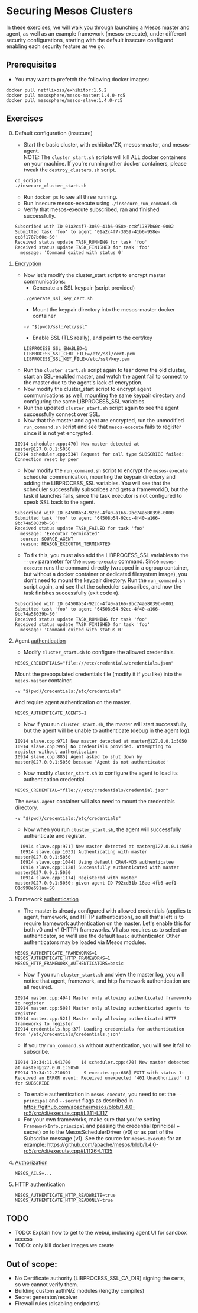 # Securing Mesos Clusters

In these exercises, we will walk you through launching a Mesos master and agent, as well as an example framework (mesos-execute), under different security configurations, starting with the default insecure config and enabling each security feature as we go.

## Prerequisites

- You may want to prefetch the following docker images:
```
docker pull netflixoss/exhibitor:1.5.2
docker pull mesosphere/mesos-master:1.4.0-rc5
docker pull mesosphere/mesos-slave:1.4.0-rc5
```

## Exercises

0. Default configuration (insecure)

   - Start the basic cluster, with exhibitor/ZK, mesos-master, and mesos-agent.  
   NOTE: The `cluster_start.sh` scripts will kill ALL docker containers on your machine. If you're running other docker containers, please tweak the `destroy_clusters.sh` script.
   ```
   cd scripts
   ./insecure_cluster_start.sh
   ```
   - Run `docker ps` to see all three running.
   - Run insecure mesos-execute using `./insecure_run_command.sh`
   - Verify that mesos-execute subscribed, ran and finished successfully.
   ```
   Subscribed with ID 01a2c4f7-3059-41b6-958e-cc8f1787b60c-0002
   Submitted task 'foo' to agent '01a2c4f7-3059-41b6-958e-cc8f1787b60c-S0'
   Received status update TASK_RUNNING for task 'foo'
   Received status update TASK_FINISHED for task 'foo'
     message: 'Command exited with status 0'
   ```

1. [Encryption](https://mesos.apache.org/documentation/latest/ssl/)

   - Now let's modify the cluster_start script to encrypt master communications:
     - Generate an SSL keypair (script provided)
     ```
     ./generate_ssl_key_cert.sh
     ```
     - Mount the keypair directory into the mesos-master docker container
     ```
     -v "$(pwd)/ssl:/etc/ssl"
     ```
     - Enable SSL (TLS really), and point to the cert/key
     ```
     LIBPROCESS_SSL_ENABLED=1
     LIBPROCESS_SSL_CERT_FILE=/etc/ssl/cert.pem
     LIBPROCESS_SSL_KEY_FILE=/etc/ssl/key.pem
     ```
   - Run the `cluster_start.sh` script again to tear down the old cluster, start an SSL-enabled master, and watch the agent fail to connect to the master due to the agent's lack of encryption.
   - Now modify the cluster_start script to encrypt agent communications as well, mounting the same keypair directory and configuring the same LIBPROCESS_SSL variables.
   - Run the updated `cluster_start.sh` script again to see the agent successfully connect over SSL.
   - Now that the master and agent are encrypted, run the unmodified `run_command.sh` script and see that `mesos-execute` fails to register since it is not yet encrypted.
   ```
   I0914 scheduler.cpp:470] New master detected at master@127.0.0.1:5050
   E0914 scheduler.cpp:534] Request for call type SUBSCRIBE failed: Connection reset by peer
   ```
   - Now modify the `run_command.sh` script to encrypt the `mesos-execute` scheduler communication, mounting the keypair directory and adding the LIBPROCESS_SSL variables.
   You will see that the scheduler successfully subscribes and gets a frameworkID, but the task it launches fails, since the task executor is not configured to speak SSL back to the agent.
   ```
   Subscribed with ID 64508b54-92cc-4f40-a166-9bc74a58039b-0000
   Submitted task 'foo' to agent '64508b54-92cc-4f40-a166-9bc74a58039b-S0'
   Received status update TASK_FAILED for task 'foo'
     message: 'Executor terminated'
     source: SOURCE_AGENT
     reason: REASON_EXECUTOR_TERMINATED
   ```

   - To fix this, you must also add the LIBPROCESS_SSL variables to the `--env` parameter for the `mesos-execute` command. 
   Since `mesos-execute` runs the command directly (wrapped in a cgroup container, but without a docker container or dedicated filesystem image), you don't need to mount the keypair directory.
   Run the `run_command.sh` script again, and see that the scheduler subscribes, and now the task finishes successfully (exit code `0`).
   ```
   Subscribed with ID 64508b54-92cc-4f40-a166-9bc74a58039b-0001
   Submitted task 'foo' to agent '64508b54-92cc-4f40-a166-9bc74a58039b-S0'
   Received status update TASK_RUNNING for task 'foo'
   Received status update TASK_FINISHED for task 'foo'
     message: 'Command exited with status 0'
   ```

1. Agent [authentication](https://mesos.apache.org/documentation/latest/authentication/)

   - Modify `cluster_start.sh` to configure the allowed credentials.
   ```
   MESOS_CREDENTIALS="file:///etc/credentials/credentials.json"
   ```
   Mount the prepopulated credentials file (modify it if you like) into the `mesos-master` container.
   ```
   -v "$(pwd)/credentials:/etc/credentials"
   ```
   And require agent authentication on the master.
   ```
   MESOS_AUTHENTICATE_AGENTS=1
   ```
   - Now if you run `cluster_start.sh`, the master will start successfully, but the agent will be unable to authenticate (debug in the agent log).
   ```
   I0914 slave.cpp:971] New master detected at master@127.0.0.1:5050
   I0914 slave.cpp:995] No credentials provided. Attempting to register without authentication
   I0914 slave.cpp:885] Agent asked to shut down by master@127.0.0.1:5050 because 'Agent is not authenticated'
   ```
   - Now modify `cluster_start.sh` to configure the agent to load its authentication credential.
   ```
   MESOS_CREDENTIAL="file:///etc/credentials/credential.json"
   ```
   The `mesos-agent` container will also need to mount the credentials directory.
   ```
   -v "$(pwd)/credentials:/etc/credentials"
   ```
   - Now when you run `cluster_start.sh`, the agent will successfully authenticate and register.
   ```
	 I0914 slave.cpp:971] New master detected at master@127.0.0.1:5050
	 I0914 slave.cpp:1033] Authenticating with master master@127.0.0.1:5050
	 I0914 slave.cpp:1044] Using default CRAM-MD5 authenticatee
	 I0914 slave.cpp:1128] Successfully authenticated with master master@127.0.0.1:5050
	 I0914 slave.cpp:1174] Registered with master master@127.0.0.1:5050; given agent ID 792cd31b-18ee-4fb6-aef1-01d998e691aa-S0
   ```

1. Framework [authentication](https://mesos.apache.org/documentation/latest/authentication/)
   - The master is already configured with allowed credentials (applies to agent, framework, and HTTP authentication), so all that's left is to require framework authentication on the master. Let's enable this for both v0 and v1 (HTTP) frameworks. V1 also requires us to select an authenticator, so we'll use the default `basic` authenticator. Other authenticators may be loaded via Mesos modules.
   ```
   MESOS_AUTHENTICATE_FRAMEWORKS=1
   MESOS_AUTHENTICATE_HTTP_FRAMEWORKS=1
   MESOS_HTTP_FRAMEWORK_AUTHENTICATORS=basic
   ```
   - Now if you run `cluster_start.sh` and view the master log, you will notice that agent, framework, and http framework authentication are all required.
   ```
   I0914 master.cpp:494] Master only allowing authenticated frameworks to register
   I0914 master.cpp:508] Master only allowing authenticated agents to register
   I0914 master.cpp:521] Master only allowing authenticated HTTP frameworks to register
   I0914 credentials.hpp:37] Loading credentials for authentication from '/etc/credentials/credentials.json'
   ```
   - If you try `run_command.sh` without authentication, you will see it fail to subscribe.
   ```
   I0914 19:34:11.941700    14 scheduler.cpp:470] New master detected at master@127.0.0.1:5050
   E0914 19:34:12.210691     9 execute.cpp:666] EXIT with status 1: Received an ERROR event: Received unexpected '401 Unauthorized' () for SUBSCRIBE
   ```
   - To enable authentication in `mesos-execute`, you need to set the `--principal` and `--secret` flags as described in https://github.com/apache/mesos/blob/1.4.0-rc5/src/cli/execute.cpp#L311-L317
   - For your own frameworks, make sure that you're setting `FrameworkInfo.principal` and passing the credential (principal + secret) on to the MesosSchedulerDriver (v0) or as part of the Subscribe message (v1). See the source for `mesos-execute` for an example: https://github.com/apache/mesos/blob/1.4.0-rc5/src/cli/execute.cpp#L1126-L1135


1. [Authorization](https://mesos.apache.org/documentation/latest/authorization/)

   ```
   MESOS_ACLS=...
   ```

1. HTTP authentication

   ```
   MESOS_AUTHENTICATE_HTTP_READWRITE=true
   MESOS_AUTHENTICATE_HTTP_READONLY=true
   ```

## TODO
- TODO: Explain how to get to the webui, including agent UI for sandbox access
- TODO: only kill docker images we create

## Out of scope:
- No Certificate authority (LIBPROCESS_SSL_CA_DIR) signing the certs, so we cannot verify them.
- Building custom authN/Z modules (lengthy compiles)
- Secret generator/resolver
- Firewall rules (disabling endpoints)
